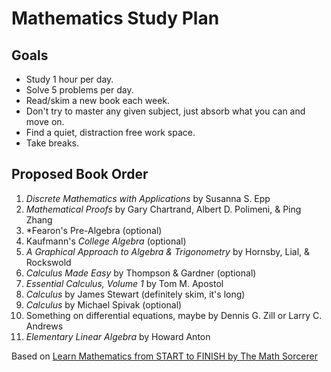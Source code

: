 # Mathematics Study Plan

## Goals
- Study 1 hour per day.
- Solve 5 problems per day.
- Read/skim a new book each week.
- Don't try to master any given subject, just absorb what you can and move on.
- Find a quiet, distraction free work space.
- Take breaks.

## Proposed Book Order
1. *Discrete Mathematics with Applications* by Susanna S. Epp
2. *Mathematical Proofs* by Gary Chartrand, Albert D. Polimeni, & Ping Zhang
3. *Fearon's Pre-Algebra (optional)
4. Kaufmann's *College Algebra* (optional)
5. *A Graphical Approach to Algebra & Trigonometry* by Hornsby, Lial, & Rockswold
6. *Calculus Made Easy* by Thompson & Gardner (optional)
7. *Essential Calculus, Volume 1* by Tom M. Apostol
8. *Calculus* by James Stewart (definitely skim, it's long)
9. *Calculus* by Michael Spivak (optional)
10. Something on differential equations, maybe by Dennis G. Zill or Larry C. Andrews
11. *Elementary Linear Algebra* by Howard Anton

Based on [Learn Mathematics from START to FINISH by The Math Sorcerer](https://youtu.be/pTnEG_WGd2Q)
